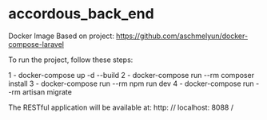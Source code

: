 # accordous_back_end

Docker Image Based on project: https://github.com/aschmelyun/docker-compose-laravel

To run the project, follow these steps:

1 - docker-compose up -d --build
2 - docker-compose run --rm composer install
3 - docker-compose run --rm npm run dev
4 - docker-compose run --rm artisan migrate

The RESTful application will be available at: http: // localhost: 8088 /

